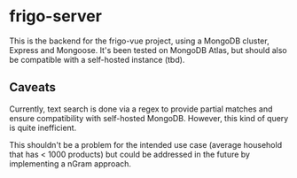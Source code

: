 # frigo-server

This is the backend for the frigo-vue project, using a MongoDB cluster, Express and Mongoose. It's been tested on MongoDB Atlas, but should also be compatible with a self-hosted instance (tbd). 

## Caveats

Currently, text search is done via a regex to provide partial matches and ensure compatibility with self-hosted MongoDB. However, this kind of query is quite inefficient. 

This shouldn't be a problem for the intended use case (average household that has < 1000 products) but could be addressed in the future by implementing a nGram approach.